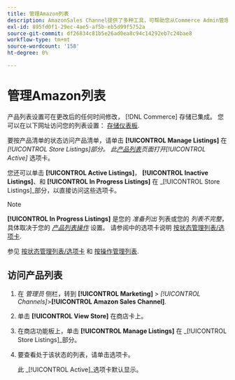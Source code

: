 ```yaml
---
title: 管理Amazon列表
description: AmazonSales Channel提供了多种工具，可帮助您从Commerce Admin管理Amazon列表。
exl-id: 895fd0f1-29ec-4ae5-af5b-eb5d99f5752a
source-git-commit: df26834c81b5e26ad0ea8c94c14292eb7c24bae8
workflow-type: tm+mt
source-wordcount: '158'
ht-degree: 0%

---
```


# 管理Amazon列表

产品列表设置可在更改后的任何时间修改， [!DNL Commerce] 存储已集成。 您可以在以下网址访问您的列表设置： [存储仪表板](./amazon-store-dashboard.md).

要按产品清单的状态访问产品清单，请单击 **[!UICONTROL Manage Listings]** 在 _[!UICONTROL Store Listings]_部分。 此[_&#x200B;产品列表&#x200B;_](./managing-listings-by-tab.md)页面打开_[!UICONTROL Active]_ 选项卡。

您还可以单击 **[!UICONTROL Active Listings]**， **[!UICONTROL Inactive Listings]**、和 **[!UICONTROL In Progress Listings]** 在 _[!UICONTROL Store Listings]_部分，以直接访问这些选项卡。

>[!NOTE]
>
>**[!UICONTROL In Progress Listings]** 是您的 _准备列出_ 列表或您的 _列表不完整_，具体取决于您的 [_产品列表操作_](./product-listing-actions.md) 设置。 请参阅中的选项卡说明 [按状态管理列表/选项卡](./managing-listings-by-tab.md).

参见 [按状态管理列表/选项卡](./managing-listings-by-tab.md) 和 [按操作管理列表](./managing-listings-by-action.md).

## 访问产品列表

1. 在 _管理员_ 侧栏，转到 **[!UICONTROL Marketing]** > _[!UICONTROL Channels]_>**[!UICONTROL Amazon Sales Channel]**.

1. 单击 **[!UICONTROL View Store]** 在商店卡上。

1. 在商店功能板上，单击 **[!UICONTROL Manage Listings]** 在 _[!UICONTROL Store Listings]_部分。

1. 要查看处于该状态的列表，请单击选项卡。

   此 _[!UICONTROL Active]_选项卡默认显示。
